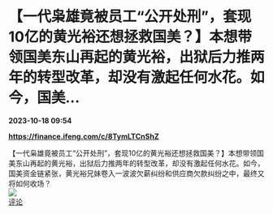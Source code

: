 # 【一代枭雄竟被员工“公开处刑”，套现10亿的黄光裕还想拯救国美？】本想带领国美东山再起的黄光裕，出狱后力推两年的转型改革，却没有激起任何水花。如今，国美...

**2023-10-18 09:54**

**https://finance.ifeng.com/c/8TymLTCnShZ**

【一代枭雄竟被员工“公开处刑”，套现10亿的黄光裕还想拯救国美？】本想带领国美东山再起的黄光裕，出狱后力推两年的转型改革，却没有激起任何水花。如今，国美资金链紧张，黄光裕兄妹卷入一波波欠薪纠纷和供应商欠款纠纷之中，最终又将如何收场？  
![](https://img3.chouti.com/CHOUTI_20231018/49396AE4F64F413BBF8B9FB0478361A0_W922H922.jpeg)  
[评论](https://m.chouti.com/link/40327472)